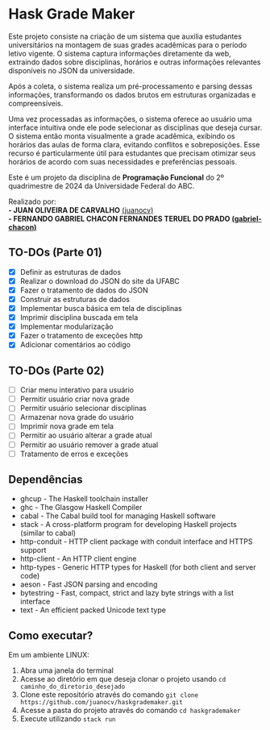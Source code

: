# Hask Grade Maker

Este projeto consiste na criação de um sistema que auxilia estudantes universitários na montagem de suas grades acadêmicas para o período letivo vigente. O sistema captura informações diretamente da web, extraindo dados sobre disciplinas, horários e outras informações relevantes disponíveis no JSON da universidade. 

Após a coleta, o sistema realiza um pré-processamento e parsing dessas informações, transformando os dados brutos em estruturas organizadas e compreensíveis.

Uma vez processadas as informações, o sistema oferece ao usuário uma interface intuitiva onde ele pode selecionar as disciplinas que deseja cursar. O sistema então monta visualmente a grade acadêmica, exibindo os horários das aulas de forma clara, evitando conflitos e sobreposições. Esse recurso é particularmente útil para estudantes que precisam otimizar seus horários de acordo com suas necessidades e preferências pessoais.

Este é um projeto da disciplina de **Programação Funcional** do 2º quadrimestre de 2024 da Universidade Federal do ABC.

Realizado por:\
**- JUAN OLIVEIRA DE CARVALHO** [(juanocv)](https://github.com/juanocv)**\
**- FERNANDO GABRIEL CHACON FERNANDES TERUEL DO PRADO** [(gabriel-chacon)](https://github.com/gabriel-chacon)**

## TO-DOs (Parte 01)
- [X] Definir as estruturas de dados
- [X] Realizar o download do JSON do site da UFABC
- [X] Fazer o tratamento de dados do JSON
- [X] Construir as estruturas de dados
- [X] Implementar busca básica em tela de disciplinas
- [X] Imprimir disciplina buscada em tela
- [X] Implementar modularização
- [X] Fazer o tratamento de exceções http
- [X] Adicionar comentários ao código

## TO-DOs (Parte 02)
- [ ] Criar menu interativo para usuário
- [ ] Permitir usuário criar nova grade
- [ ] Permitir usuário selecionar disciplinas
- [ ] Armazenar nova grade do usuário
- [ ] Imprimir nova grade em tela
- [ ] Permitir ao usuário alterar a grade atual
- [ ] Permitir ao usuário remover a grade atual
- [ ] Tratamento de erros e exceções

## Dependências
  * ghcup - The Haskell toolchain installer
  * ghc   - The Glasgow Haskell Compiler
  * cabal - The Cabal build tool for managing Haskell software
  * stack - A cross-platform program for developing Haskell projects (similar to cabal)
  * http-conduit - HTTP client package with conduit interface and HTTPS support
  * http-client - An HTTP client engine
  * http-types - Generic HTTP types for Haskell (for both client and server code)
  * aeson - Fast JSON parsing and encoding
  * bytestring - Fast, compact, strict and lazy byte strings with a list interface
  * text - An efficient packed Unicode text type
    
## Como executar?
Em um ambiente LINUX:
1. Abra uma janela do terminal
2. Acesse ao diretório em que deseja clonar o projeto usando `cd caminho_do_diretorio_desejado`
3. Clone este repositório através do comando `git clone https://github.com/juanocv/haskgrademaker.git`
4. Acesse a pasta do projeto através do comando `cd haskgrademaker`
5. Execute utilizando `stack run`
